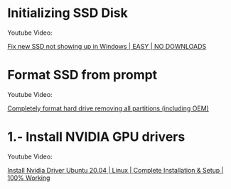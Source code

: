 # Initializing SSD Disk

Youtube Video:

[Fix new SSD not showing up in Windows | EASY | NO DOWNLOADS](https://www.youtube.com/watch?v=pu5IbAlw1Nk)


# Format SSD from prompt

Youtube Video:

[Completely format hard drive removing all partitions (including OEM)](https://www.youtube.com/watch?v=6lTrZopRtE8)

# 1.- Install NVIDIA GPU drivers

Youtube Video:

[Install Nvidia Driver Ubuntu 20.04 | Linux | Complete Installation & Setup | 100% Working](https://www.youtube.com/watch?v=FAknvXs4M1w)







